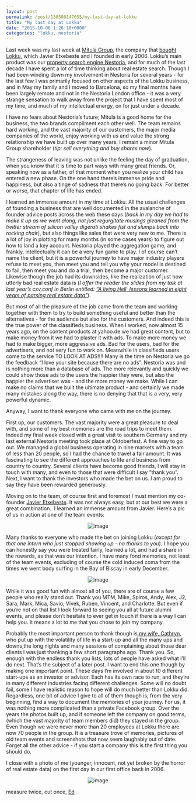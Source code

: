 ```yaml
---
layout: post
permalink: /post/130580147055/my-last-day-at-lokku
title: "My last day at Lokku"
date: "2015-10-06 1:26:10+0000"
categories: "lokku, nestoria"
---
```

Last week was my last week at <a href="http://www.mitulagroup.com">Mitula Group</a>, the company that <a href="http://tech.eu/brief/mitula-lokku-nestoria-acquisition/">bought Lokku</a>, which Javier Etxebeste and I founded in early 2006.
 Lokku’s main product was our <a href="http://nestoria.com/">property search engine Nestoria</a>, and for much of the last decade I have spent a lot of time thinking about real estate search. Though I had been winding down my involvement in Nestoria for several years - for the last few I was primarily focused on other aspects of the Lokku business, and in May my family and I moved to Barcelona, so my final months have been largely remote and not in the Nestoria London office - it was a very strange sensation to walk away from the project that I have spent most of my time, and much of my intellectual energy, on for just under a decade. 

I have no fears about Nestoria’s future; Mitula is a good home for the business, the two brands compliment each other well. The team remains hard working, and the vast majority of our customers, the major media companies of the world, enjoy working with us and value the strong relationship we have built up over many years. I remain a minor Mitula Group shareholder (<i>tip: sell everything and buy shares now</i>).

The strangeness of leaving was not unlike the feeling the day of graduation, when you know that it is time to part ways with many great friends. Or, speaking now as a father, of that moment when you realize your child has entered a new phase. On the one hand there’s immense pride and happiness, but also a tinge of sadness that there’s no going back. For better or worse, that chapter of life has ended. 

I learned an immense amount in my time at Lokku. All the usual challenges of founding a business that are well documented in the avalanche of founder advice posts across the web these days (<i>back in my day we had to make it up as we went along, not just regurgitate musings gleaned from the twitter stream of silicon valley digerati *shakes fist and slumps back into rocking chair*</i>), but also things like sales that were very new to me. There is a lot of joy in plotting for many months (in some cases years) to figure out how to land a key account. Nestoria played the aggregation game, and frankly, intellectually it can be a very fun game to play. I of course can’t name the client, but it is a powerful journey to have major industry players refuse to meet you, then meet you and tell you why your model is destined to fail, then meet you and do a trial, then become a major customer. Likewise though the job had its downsides, like the realization of just how utterly bad real estate data is (<i>I offer the reader the slides from my talk at last year’s csv,conf in Berlin entitled: <a href="http://www.slideshare.net/lokku/a-living-hell-lessons-learned-in-eight-years-of-parsing-real-estate-data">“A living Hell, lessons learned in eight years of parsing real estate data”</a></i>). 

But most of all the pleasure of the job came from the team and working together with them to try to build something useful and better than the alternatives - for the audience but also for the customers. And indeed this is the true power of the classifieds business. When I worked, now almost 15 years ago, on the content products at yahoo.de we had great content, but to make money from it we had to plaster it with ads. To make more money we  had to make bigger, more aggressive ads. Bad for the users, bad for the advertisers, and not very fun to work on. Meanwhile in classifieds users come to the service TO LOOK AT ADS!!!! Many is the time on Nestoria we go the feedback “I love your site because there are no ads”. Nestoria was and is nothing more than a database of ads. The more relevantly and quickly we could show those ads to the users the happier they were, but also the happier the advertiser was - and the more money we make. While I can make no claims that we built the ultimate product - and certainly we made many mistakes along the way, there is no denying that that is a very, very powerful dynamic. 

Anyway, I want to thank everyone who came with me on the journey. 

First up, our customers. The vast majority were a great pleasure to deal with, and some of my best memories are the road trips to 
meet them. Indeed my final week closed with a great visit to southern 
Germany and my last external Nestoria meeting took place at Oktoberfest.
 A fine way to go out. We managed a global business operating in nine 
markets with a team of less than 20 people, so I had the chance to travel a fair amount. It was fascinating to see the different approaches to life and business from country to country. Several clients have become good friends, I will stay in touch with many, and even to those that were difficult I say “thank you”. 
Next, I want to thank the investors who made the bet on us. I am proud to say they have been rewarded generously.  

Moving on to the team, of course first and foremost I must mention my co-founder <a href="https://twitter.com/JavierEtxebeste">Javier Etxebeste</a>. It was not always easy, but at our best we were a great combination.  I learned an immense amount from Javier. Here’s a pic of us in action at one of the team events:

<center><figure class="tmblr-full" data-orig-height="453" data-orig-width="604"><center><img data-orig-height="453" data-orig-width="604" alt="image" src="http://66.media.tumblr.com/a9b8a4f65206aabc9eca79f6d08b8849/tumblr_inline_nvrs8wNDt61ravz8f_540.jpg"/></center></figure></center><p/>
Many thanks to everyone who made the bet on joining Lokku (<i>except for that one intern who just stopped showing up - no thanks to you</i>). I hope you can honestly say you were treated fairly, learned a lot, and had a share in the rewards, as that was our intention. I have many fond memories, not least of the team events, excluding of course the cold induced coma from the times we went body surfing in the Bay of Biscay in early December. 

<center><figure class="tmblr-full" data-orig-height="300" data-orig-width="400"><center><img data-orig-height="300" data-orig-width="400" alt="image" src="http://65.media.tumblr.com/85bd05c71c7eb52493ca2ba839c290c0/tumblr_inline_nvrsl453RS1ravz8f_540.jpg"/></center></figure></center><p/>
While it was good fun with almost all of you, there are of course a few people who really stand out. Thank you MTM, Mike, Spiros, Andy, Alex, J2, Sara, Mark, Mica, Savio, Vivek, Ruben, Vincent, and Charlotte. But even if you’re not on that list I look forward to seeing you all at future alumni events, and please don’t hesitate to ever get in touch if there is a way I can help you. It means a lot to me that you chose to join my company.  

Probably the most important person to thank though is<a href="https://twitter.com/cathryn_tonne"> my wife, Cathryn,</a> who put up with the volatility of life in a start-up and all the many ups and downs,the long nights and many sessions of complaining about those dear clients I was just thanking a few short paragraphs ago. Thank you. 
So, enough with the endless thank you lists, lots of people have asked what I’ll do next. That’s the subject of a later post. I want to end this one though by making one important point. These days I’m involved in about 10 different start-ups as an investor or advisor. Each has its own race to run, and they’re in many different industries facing different challenges. Some will no doubt fail, some I have realistic reason to hope will do much better than Lokku did. Regardless, one bit of advice I give to all of them though is, from the very beginning, find a way to document the memories of your journey. For us, it was nothing more complicated than a private Facebook group. Over the years the photos built up, and if someone left the company on good terms, (which the vast majority of team members did) they stayed in the group. Even though we were never more than 20 employees at Lokku there are now 70 people in the group. It is a treasure trove of memories, pictures of old team events and screenshots that now seem laughably out of date. Forget all the other advice - if you start a company this is the first thing you should do. 

I close with a photo of me (younger, innocent, not yet broken by the horror of real estate data) on the first day in our first office back in 2006. 

<center><figure class="tmblr-full" data-orig-height="375" data-orig-width="500"><center><img data-orig-height="375" data-orig-width="500" alt="image" src="http://67.media.tumblr.com/e2360628fa54b45cbff09f7ba0cc33f7/tumblr_inline_nvrq0uppMu1ravz8f_540.jpg"/></center></figure></center><p/>
measure twice, cut once,
<a href="https://twitter.com/freyfogle">Ed</a>
